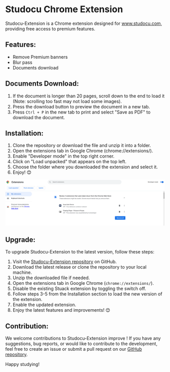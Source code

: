 # Studocu Chrome Extension

Studocu-Extension is a Chrome extension designed for www.studocu.com, providing free access to premium features.

## Features:

- Remove Premium banners
- Blur pass
- Documents download

## Documents Download:

1. If the document is longer than 20 pages, scroll down to the end to load it (Note: scrolling too fast may not load some images).
2. Press the download button to preview the document in a new tab.
3. Press `Ctrl + P` in the new tab to print and select "Save as PDF" to download the document.

## Installation:

1. Clone the repository or download the file and unzip it into a folder.
2. Open the extensions tab in Google Chrome (chrome://extensions/).
3. Enable "Developer mode" in the top right corner.
4. Click on "Load unpacked" that appears on the top left.
5. Choose the folder where you downloaded the extension and select it.
6. Enjoy! 😊

![Installation](extension.png)

## Upgrade:

To upgrade Studocu-Extension to the latest version, follow these steps:

1. Visit the [Studocu-Extension repository](https://github.com/Mustkeem324/Studocu-Extension) on GitHub.
2. Download the latest release or clone the repository to your local machine.
3. Unzip the downloaded file if needed.
4. Open the extensions tab in Google Chrome (`chrome://extensions/`).
5. Disable the existing Stuack extension by toggling the switch off.
6. Follow steps 3-5 from the Installation section to load the new version of the extension.
7. Enable the updated extension.
8. Enjoy the latest features and improvements! 😊

## Contribution:

We welcome contributions to Studocu-Extension improve ! If you have any suggestions, bug reports, or would like to contribute to the development, feel free to create an issue or submit a pull request on our [GitHub repository](https://github.com/Mustkeem324/Studocu-Extension).

Happy studying!
